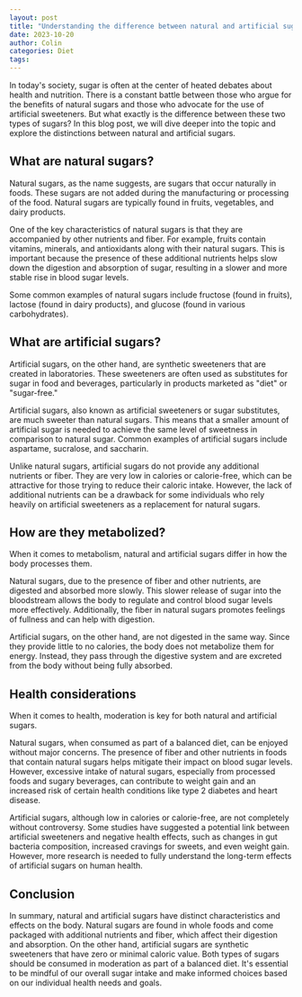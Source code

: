 ```yaml
---
layout: post
title: "Understanding the difference between natural and artificial sugars"
date: 2023-10-20
author: Colin
categories: Diet
tags: 
---
```


In today's society, sugar is often at the center of heated debates about health and nutrition. There is a constant battle between those who argue for the benefits of natural sugars and those who advocate for the use of artificial sweeteners. But what exactly is the difference between these two types of sugars? In this blog post, we will dive deeper into the topic and explore the distinctions between natural and artificial sugars.

## What are natural sugars?

Natural sugars, as the name suggests, are sugars that occur naturally in foods. These sugars are not added during the manufacturing or processing of the food. Natural sugars are typically found in fruits, vegetables, and dairy products.

One of the key characteristics of natural sugars is that they are accompanied by other nutrients and fiber. For example, fruits contain vitamins, minerals, and antioxidants along with their natural sugars. This is important because the presence of these additional nutrients helps slow down the digestion and absorption of sugar, resulting in a slower and more stable rise in blood sugar levels.

Some common examples of natural sugars include fructose (found in fruits), lactose (found in dairy products), and glucose (found in various carbohydrates).

## What are artificial sugars?

Artificial sugars, on the other hand, are synthetic sweeteners that are created in laboratories. These sweeteners are often used as substitutes for sugar in food and beverages, particularly in products marketed as "diet" or "sugar-free."

Artificial sugars, also known as artificial sweeteners or sugar substitutes, are much sweeter than natural sugars. This means that a smaller amount of artificial sugar is needed to achieve the same level of sweetness in comparison to natural sugar. Common examples of artificial sugars include aspartame, sucralose, and saccharin.

Unlike natural sugars, artificial sugars do not provide any additional nutrients or fiber. They are very low in calories or calorie-free, which can be attractive for those trying to reduce their caloric intake. However, the lack of additional nutrients can be a drawback for some individuals who rely heavily on artificial sweeteners as a replacement for natural sugars.

## How are they metabolized?

When it comes to metabolism, natural and artificial sugars differ in how the body processes them.

Natural sugars, due to the presence of fiber and other nutrients, are digested and absorbed more slowly. This slower release of sugar into the bloodstream allows the body to regulate and control blood sugar levels more effectively. Additionally, the fiber in natural sugars promotes feelings of fullness and can help with digestion.

Artificial sugars, on the other hand, are not digested in the same way. Since they provide little to no calories, the body does not metabolize them for energy. Instead, they pass through the digestive system and are excreted from the body without being fully absorbed.

## Health considerations

When it comes to health, moderation is key for both natural and artificial sugars.

Natural sugars, when consumed as part of a balanced diet, can be enjoyed without major concerns. The presence of fiber and other nutrients in foods that contain natural sugars helps mitigate their impact on blood sugar levels. However, excessive intake of natural sugars, especially from processed foods and sugary beverages, can contribute to weight gain and an increased risk of certain health conditions like type 2 diabetes and heart disease.

Artificial sugars, although low in calories or calorie-free, are not completely without controversy. Some studies have suggested a potential link between artificial sweeteners and negative health effects, such as changes in gut bacteria composition, increased cravings for sweets, and even weight gain. However, more research is needed to fully understand the long-term effects of artificial sugars on human health.

## Conclusion

In summary, natural and artificial sugars have distinct characteristics and effects on the body. Natural sugars are found in whole foods and come packaged with additional nutrients and fiber, which affect their digestion and absorption. On the other hand, artificial sugars are synthetic sweeteners that have zero or minimal caloric value. Both types of sugars should be consumed in moderation as part of a balanced diet. It's essential to be mindful of our overall sugar intake and make informed choices based on our individual health needs and goals.